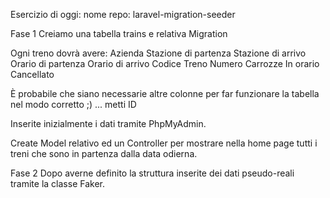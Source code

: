 Esercizio di oggi:
nome repo: laravel-migration-seeder

Fase 1
Creiamo una tabella trains e relativa Migration

Ogni treno dovrà avere:
Azienda
Stazione di partenza
Stazione di arrivo
Orario di partenza
Orario di arrivo
Codice Treno
Numero Carrozze
In orario
Cancellato

È probabile che siano necessarie altre colonne per far funzionare la tabella nel modo corretto ;) ... metti ID
<!-- ok -->

Inserite inizialmente i dati tramite PhpMyAdmin.

Create Model relativo ed un Controller per mostrare nella home page tutti i treni che sono in partenza dalla data odierna.


Fase 2
Dopo averne definito la struttura inserite dei dati pseudo-reali tramite la classe Faker.
